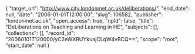 {
  "target_url": "http://www.city.londonmet.ac.uk/deliberations/", 
  "end_date": null, 
  "date": "2006-01-01T12:00:00", 
  "slug": 106582, 
  "publisher": "londonmet.ac.uk", 
  "open_access": true, 
  "npld": false, 
  "title": "DeLiberations on Teaching and Learning in HE", 
  "subjects": [], 
  "collections": [], 
  "record_id": "20060101T120000/yC2eWXRUYkuajCLqW4vBCQ==", 
  "scope": "root", 
  "start_date": null
}

